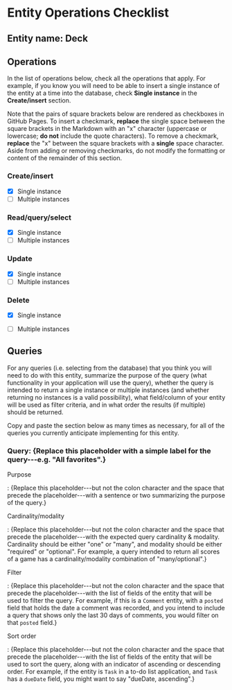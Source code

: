 # Entity Operations Checklist

## Entity name: Deck

## Operations

In the list of operations below, check all the operations that apply. For example, if you know you will need to be able to insert a single instance of the entity at a time into the database, check **Single instance** in the **Create/insert** section.

Note that the pairs of square brackets below are rendered as checkboxes in GitHub Pages. To insert a checkmark, **replace** the single space between the square brackets in the Markdown with an "x" character (uppercase or lowercase; **do not** include the quote characters). To remove a checkmark, **replace** the "x" between the square brackets with a **single** space character. Aside from adding or removing checkmarks, do not modify the formatting or content of the remainder of this section.

### Create/insert
    
* [x] Single instance 
* [ ] Multiple instances 
    
### Read/query/select

* [x] Single instance 
* [ ] Multiple instances 

### Update

* [x] Single instance 
* [ ] Multiple instances 

### Delete

* [x] Single instance 
* [ ] Multiple instances 


## Queries

For any queries (i.e. selecting from the database) that you think you will need to do with this entity, summarize the purpose of the query (what functionality in your application will use the query), whether the query is intended to return a single instance or multiple instances (and whether returning no instances is a valid possibility), what field/column of your entity will be used as filter criteria, and in what order the results (if multiple) should be returned.

Copy and paste the section below as many times as necessary, for all of the queries you currently anticipate implementing for this entity.

### Query: {Replace this placeholder with a simple label for the query---e.g. "All favorites".}

Purpose

: {Replace this placeholder---but not the colon character and the space that precede the placeholder---with a sentence or two summarizing the purpose of the query.}

Cardinality/modality

: {Replace this placeholder---but not the colon character and the space that precede the placeholder---with the expected query cardinality & modality. Cardinality should be either "one" or "many", and modality should be either "required" or "optional". For example, a query intended to return all scores of a game has a cardinality/modality combination of "many/optional".}
 
Filter

: {Replace this placeholder---but not the colon character and the space that precede the placeholder---with the list of fields of the entity that will be used to filter the query. For example, if this is a `Comment` entity, with a `posted` field that holds the date a comment was recorded, and you intend to include a query that shows only the last 30 days of comments, you would filter on that `posted` field.}
 
Sort order

: {Replace this placeholder---but not the colon character and the space that precede the placeholder---with the list of fields of the entity that will be used to sort the query, along with an indicator of ascending or descending order. For example, if the entity is `Task` in a to-do list application, and `Task` has a `dueDate` field, you might want to say "dueDate, ascending".}

